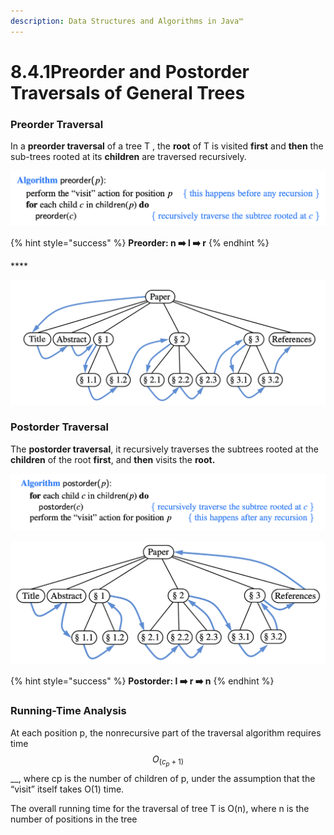 ```yaml
---
description: Data Structures and Algorithms in Java™
---
```


# 8.4.1Preorder and Postorder Traversals of General Trees

### Preorder Traversal

In a **preorder traversal** of a tree T , the **root** of T is visited **first** and **then** the sub-trees rooted at its **children** are traversed recursively.

![](../.gitbook/assets/jie-ping-20210713-xia-wu-3.56.23.png)

{% hint style="success" %}
**Preorder: n ➡️ l ➡️ r** 
{% endhint %}

\*\*\*\*

![](../.gitbook/assets/jie-ping-20210713-xia-wu-4.00.00.png)

### Postorder Traversal

The **postorder traversal**, it recursively traverses the subtrees rooted at the **children** of the root **first**, and **then** visits the **root.**

![](../.gitbook/assets/jie-ping-20210713-xia-wu-4.03.43.png)

![](../.gitbook/assets/jie-ping-20210713-xia-wu-4.04.36.png)

{% hint style="success" %}
**Postorder: l ➡️ r ➡️ n**
{% endhint %}

### **Running-Time Analysis**

At each position p, the nonrecursive part of the traversal algorithm requires time $$O_(c_p +1)$$ __, where cp is the number of children of p, under the assumption that the “visit” itself takes O\(1\) time.

The overall running time for the traversal of tree T is O\(n\), where n is the number of positions in the tree





